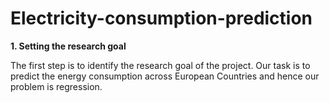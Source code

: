 # Electricity-consumption-prediction

**1. Setting the research goal**

The first step is to identify the research goal of the project. Our task is to predict the energy consumption across European Countries and hence our problem is regression. 
